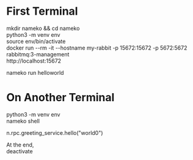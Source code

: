 # First Terminal
mkdir nameko && cd nameko <br/>
python3 -m venv env <br/>
source env/bin/activate <br/>
docker run --rm -it --hostname my-rabbit -p 15672:15672 -p 5672:5672 rabbitmq:3-management <br/>
http://localhost:15672 <br/>

nameko run helloworld <br/>

# On Another Terminal
python3 -m venv env <br/>
nameko shell <br/>

  n.rpc.greeting_service.hello("world0") <br/>

At the end, <br/> 
deactivate <br/>
